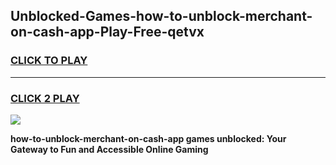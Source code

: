 
## Unblocked-Games-how-to-unblock-merchant-on-cash-app-Play-Free-qetvx
<h3>
<a href="https://premium76.site?title=how-to-unblock-merchant-on-cash-app&ref=12A">CLICK TO PLAY</a></h3>
<hr>

<h3>
<a href="https://premium76.site?title=how-to-unblock-merchant-on-cash-app&ref=12A">CLICK 2 PLAY</a>
  
</h3>

<a href="https://premium76.site?title=how-to-unblock-merchant-on-cash-app&ref=12A"><img src="https://clearcache.store/games.png"></a>


**how-to-unblock-merchant-on-cash-app games unblocked: Your Gateway to Fun and Accessible Online Gaming**
